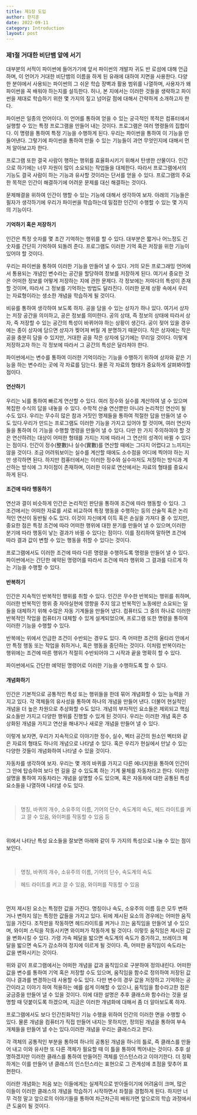 ```yaml
---
title: 제1장 도입
author: 한지훈
date: 2022-09-11
category: Introduction
layout: post
---
```


### 제1절 거대한 비단뱀 앞에 서기

대부분의 서적이 파이썬에 들어가기에 앞서 파이썬의 개발자 귀도 반 로섬에 대해 언급하며, 이 언어가 거대한 비단뱀의 이름을 하게 된 유래에 대하여 지면을 사용한다. 다양한 분야에서 사용되는 파이썬의 그 쉬운 학습 장벽과 활용 범위를 나열하며, 사용자가 왜 파이썬을 꼭 배워야 하는지를 설득한다. 허나, 본 지에서는 이러한 것들을 생략하고 파이썬을 제대로 학습하기 위한 몇 가지의 짚고 넘어갈 점에 대해서 간략하게 소개하고자 한다.

파이썬은 일종의 언어이다. 이 언어를 통하여 얻을 수 있는 궁극적인 목적은 컴퓨터에서 실행할 수 있는 특정 프로그램을 만들어 내는 것이다. 프로그램은 여러 명령들의 집합이다. 이 명령을 통하여 특정 기능을 수행하게 된다. 우리는 파이썬을 통하여 이 기능을 만들어낸다. 그렇기에 파이썬을 통하여 만들 수 있는 기능들이 과연 무엇인지에 대해서 먼저 알아보고자 한다.

프로그램 또한 결국 사람이 행하는 행위를 효율화시키기 위해서 탄생한 산물이다. 인간으로 하기에는 너무 자원이 많이 소요되는 작업들을 대체한다. 따라서 프로그램에서의 기능도 결국 사람이 하는 기능과 유사할 것이라는 단서를 얻을 수 있다. 프로그램의 주요한 목적은 인간이 해결하기에 어려운 문제를 대신 해결하는 것이다.

문제해결을 위하여 인간이 행할 수 있는 기능에 대해서 생각하여 보자. 아래의 기능들은 필자가 생각하기에 우리가 파이썬을 학습하는데 밀접한 인간이 수행할 수 있는 몇 가지의 기능이다.

#### 기억하기 혹은 저장하기

인간은 특정 숫자를 몇 초간 기억하는 행위를 할 수 있다. 대부분은 짧거나 어느정도 긴 숫자를 간단히 기억하여 되돌려 준다. 프로그램도 이러한 기억 혹은 저장을 위한 기능이 있어야 할 것이다.

우리는 파이썬을 통하여 이러한 기능을 만들어 낼 수 있다. 거의 모든 프로그래밍 언어에서 통용되는 개념인 변수라는 공간을 할당하여 정보를 저장하게 된다. 여기서 중요한 것은 어떠한 정보를 어떻게 저장하는 지에 관한 문제다. 각 정보에는 저마다의 특성이 존재할 것이며, 따라서 그 정보를 기억하는 방법도 달라진다. 이러한 문제 상황 속에서 우리는 자료형이라는 생소한 개념을 학습하게 될 것이다.

비유를 통하여 생각하여 보도록 하자. 공을 담을 수 있는 상자가 하나 있다. 여기서 상자는 저장 공간을 의미하고, 공은 정보를 의미한다. 공의 상태, 즉 정보의 상태에 따라서 상자, 즉 저장할 수 있는 공간의 특성이 바뀌어야 하는 상황이 생긴다. 공이 젖어 있을 경우에는 종이 상자에 담으면 상자가 찢어져 버릴 게 분명하기 때문이다. 작은 상자에는 작은 공을 충분히 담을 수 있지만, 거대한 공을 작은 상자에 담기에는 무리일 것이다. 이렇게 저장하고자 하는 각 정보에 따라서 그 공간의 특성은 달라져야 한다.

파이썬에서는 변수를 통하여 이러한 기억이라는 기능을 수행하기 위하여 상자와 같은 기능을 하는 변수라는 곳에 각 자료를 담는다. 물론 각 자료의 형태가 중요하게 살펴봐야할 점이다.

#### 연산하기

우리는 뇌를 통하여 빠르게 연산할 수 있다. 여러 정수와 실수를 계산하여 낼 수 있으며 복잡한 수식의 답을 내놓을 수 있다. 수학적 산술 연산뿐만 아니라 논리적인 연산이 될 수도 있다. 우리는 무수히 많은 참과 거짓인 명제들을 통하여 적절한 답을 만들어 낼 수도 있다.우리가 만드는 프로그램도 이러한 기능을 가지고 있어야 할 것이며, 여러 연산자들을 통하여 이 기능을 수행할 명령을 만들어 낼 수 있다.
다만 한 가지 주의하여야 할 것은 연산하려는 대상이 어떠한 형태를 가지는 지에 따라서 그 연산의 성격이 바뀔 수 있다는 점이다. 인간이 정수(整數)나 실수(實數)를 연산할 때에는 그다지 어렵다고 느끼지는 않을 것이다. 조금 어려워보이는 실수를 계산할 때에도 소수점을 어디에 찍어야 하는 지만 생각하면 된다. 하지만 컴퓨터에서는 이러한 정수와 실수마저도 저장하는 방식과 계산하는 방식에 그 차이점이 존재하며, 이러한 이유로 연산에서는 자료의 형태를 중요시하게 된다.

#### 조건에 따라 행동하기

연산과 결이 비슷하게 인간은 논리적인 판단을 통하여 조건에 따라 행동할 수 있다. 그 조건에서는 어떠한 자료를 서로 비교하여 특정 행동을 수행하는 등의 산술적 혹은 논리적인 연산이 동반될 수도 있다. 이것이 자신에게 이득 혹은 손실을 가져다 줄 수 있지만, 중요한 점은 특정 조건에 따라 어떠한 행위에 대한 분기를 만들어 낼 수 있으며,이러한 분기에 따라 행동이 낳는 결과가 바뀔 수 있다는 점이다. 이를 정리하여 말하면 조건에 따라 결과 값이 변할 수 있는 행동을 취할 수 있다는 것이다.

프로그램에서도 이러한 조건에 따라 다른 명령을 수행하도록 명령을 만들어 낼 수 있다. 파이썬에서는 간단한 예약된 명령어를 따라서 조건에 따라 행위와 그 결과를 다르게 하는 기능을 수행할 수 있다.

#### 반복하기

인간은 지속적인 반복적인 행위를 취할 수 있다. 인간은 무수한 반복되는 행위를 취하며, 이러한 반복적인 행위 중 자아실현에 영향을 주지 않고 반복적인 노동에만 소요되는 일들을 대체하기 위해 수많은 자동 기계들을 만들어 냈다.
컴퓨터도 그 중의 하나로 이러한 반복적인 작업을 컴퓨터가 대체할 수 있게 설계되었으며, 프로그램 또한 명령을 통하여 이러한 기능을 수행할 수 있다.

반복에는 위에서 언급한 조건이 수반되는 경우도 있다. 즉 어떠한 조건의 울타리 안에서만 특정 행동 또는 작업을 취하거나, 혹은 행동을 중단하는 것이다.
이처럼 반복이라는 행위에는 조건에 따른 행위가 적절히 수반되어야 그 시작과 끝을 명확히 할 수 있다.

파이썬에서도 간단한 예약된 명령어로 이러한 기능을 수행하도록 할 수 있다.

#### 개념화하기

인간은 기본적으로 공통적인 특성 또는 행위들을 한데 묶어 개념화할 수 있는 능력을 가지고 있다. 각 객체들의 유사성을 통하여 하나의 개념을 만들어 낸다. 더불어 현실적인 개념을 더 높은 차원으로 추상화할 수도 있다. 개념의 부차적인 요소들은 제외되고 핵심 요소들만 가지고 다양한 행위를 진행할 수 있게 된 것이다. 우리는 이러한 개념 혹은 추상화된 개념을 가지고 연산을 해내거나 새로운 개념을 만들어 낼 수 있다.

이렇게 보자면, 우리가 지속적으로 이야기한 정수, 실수, 벡터 공간의 원소인 벡터와 같은 자료의 형태도 하나의 개념으로 나타낼 수 있다. 혹은 우리가 현실에서 만날 수 있는 다양한 것들이 개념화하여 나타낼 수 있을 것이다.

자동차를 생각하여 보자. 우리는 몇 개의 바퀴를 가지고 다른 에너지원을 통하여 인간이 그 안에 탑승하여 보다 먼 길을 갈 수 있도록 하는 기계 물체를 자동차라고 한다. 이러한 설명을 통하여 자동차라는 개념을 설명할 수도 있으며, 혹은 자동차에 대한 공통된 특성 요소들을 나열하여 나타낼 수도 있다.

<br>

> 명칭, 바퀴의 개수, 소유주의 이름, 기어의 단수, 속도계의 속도, 헤드 라이트를 켜고 끌 수 있음, 와이퍼를 작동할 수 있음 등

<br>

위에서 나타난 특성 요소들을 잘보면 아래와 같이 두 가지의 특성으로 나눌 수 있는 점이 보인다.

<br>

> 명칭, 바퀴의 개수, 소유주의 이름, 기어의 단수, 속도계의 속도

> 헤드 라이트를 켜고 끌 수 있음, 와이퍼를 작동할 수 있음

<br>

먼저 제시된 요소는 특정한 값을 가진다. 명칭이나 속도, 소유주의 이름 등은 모두 변하거나 변하지 않는 특정한 값들을 가지고 있다. 뒤에 제시된 요소의 경우에는 어떠한 움직임을 가진다. 조작판을 작동하면 헤드라이트를 켜거나 끄는 움직임을 만들어 낼 수 있으며, 와이퍼 스틱을 작동시키면 와이퍼가 작동하게 될 것이다. 이렇듯 움직임은 제시된 값을 변화시킬 수 있다. 가령 가속 페달을 밟으면 속도계의 속도가 증가하고, 브레이크 페달을 밟으면 속도가 감소하여 정지에 이르게 될 것이다. 즉, 어떠한 움직임이 속도라는 값을 변화시키는 것이다.

위와 같이 프로그램에서는 어떠한 개념을 값과 움직임으로 구분하여 정의내린다. 어떠한 값을 변수를 통하여 기억 혹은 저장할 수도 있으며, 움직임을 함수로 정의하여 저장된 값이나 결과를 변경하는데 사용할 수도 있다. 다만 변수의 경우 값을 저장하고 기억하는 공간이라고 이야기 하여 적용하는 예를 쉽게 이해할 수 있으나, 움직임을 함수라고한 점은 궁금증을 만들어 낼 수 있을 것이다. 이에 대한 설명은 추후 클래스와 함수라는 것을 설명할 때 덧붙이도록 하겠으며, 지금은 이러한 개념화에 대해서 좀 더 알아보도록 하자.

프로그램에서도 보다 인간친화적인 기능 수행을 위하여 인간의 이러한 면을 수행할 수 있다. 물론 개념을 컴퓨터가 직접 만들어 내지는 못하지만, 정의된 개념을 통하여 부속 개체들을 만들어 낼 수는 있다.이러한 개념을 우리는 클래스라고 한다.

각 객체의 공통적인 부분을 통하여 하나의 공통된 개념을 하나의 틀로, 즉 클래스를 만들어 내고 이와 유사한 또 다른 객체가 필요할 때 이 틀을 통하여 찍어내는 것이다. 추후 설명하겠지만 이러한 클래스를 통하여 만들어진 객체를 인스턴스라고 이야기한다. 더 정확하게는 이를 만들어 낸 클래스의 인스턴스라는 표현으로 그 관계성에 초점을 맞추어 표현한다.

이러한 개념화는 처음 보는 이들에게는 실제적으로 받아들이기에 어려움이 크며, 많은 이들이 이러한 클래스의 개념을 학습하기 시작하면서 좌절을 경험하게 된다. 하지만 너무 걱정 말고 앞으로의 이야기들을 통하여 차근차근히 배워가면 앞으로의 학습 과정에서 큰 도움이 될 것이다.

